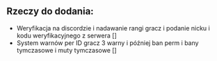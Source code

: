## Rzeczy do dodania:

- Weryfikacja na discordzie i nadawanie rangi gracz i podanie nicku i kodu weryfikacyjnego z serwera []
- System warnów per ID gracz 3 warny i później ban perm i bany tymczasowe i muty tymczasowe []